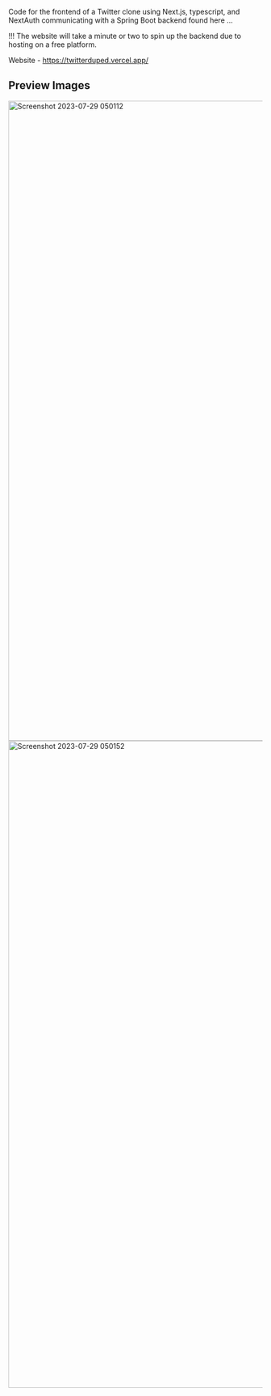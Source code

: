 Code for the frontend of a Twitter clone using Next.js, typescript, and NextAuth communicating with a Spring Boot backend found here ...


!!! The website will take a minute or two to spin up the backend due to hosting on a free platform.

Website - https://twitterduped.vercel.app/

## Preview Images
<img width="1266" alt="Screenshot 2023-07-29 050112" src="https://github.com/TarunR3/TwitterFrontend/assets/122135216/b5159654-e001-4787-8a62-60ac76272afa">
<img width="1280" alt="Screenshot 2023-07-29 050152" src="https://github.com/TarunR3/TwitterFrontend/assets/122135216/aa55540b-b4c2-4d0b-a1dc-6177012000fe">
